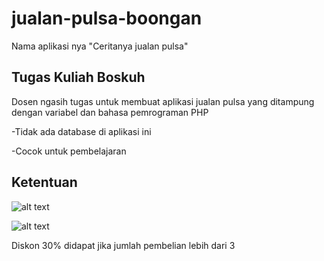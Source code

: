 # jualan-pulsa-boongan
Nama aplikasi nya "Ceritanya jualan pulsa"

## Tugas Kuliah Boskuh
Dosen ngasih tugas untuk membuat aplikasi jualan pulsa yang ditampung dengan variabel dan bahasa pemrograman PHP

-Tidak ada database di aplikasi ini

-Cocok untuk pembelajaran

## Ketentuan
![alt text](https://raw.githubusercontent.com/firmnardians/jualan-pulsa-boongan/master/1.png)

![alt text](https://raw.githubusercontent.com/firmnardians/jualan-pulsa-boongan/master/sc.png)




Diskon 30%  didapat jika jumlah pembelian lebih dari 3
